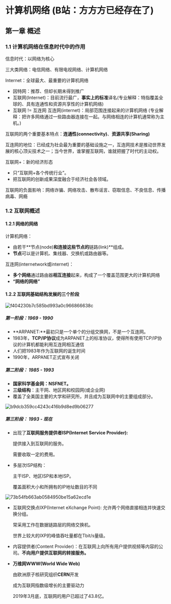 # 计算机网络 (B站：方方方已经存在了)

## 第一章 概述

### 1.1 计算机网络在信息时代中的作用

信息时代：以网络为核心

三大类网络：电信网络、有限电视网络、计算机网络

Internet：全球最大、最重要的计算机网络

- 因特网：推荐、但却长期未得到推广
- 互联网(Internet)：目前流行最广，**事实上的标准**译名(专业解释：特指覆盖全球的、具有连通性和资源共享性的计算机网络)
- 互联网 != 互连网 互连网(internet)：局部范围连接起来的计算机网络 (专业解释：把许多网络通过一些路由器连接在一起。与网络相连的计算机通常称为主机。)

互联网的两个重要基本特点：**连通性(connectivity)**、**资源共享(Sharing)**

 互连网的地位：已经成为社会最为重要的基础设施之一，互连网技术是推动世界发展的核心顶尖技术之一；当今世界，谁掌握互联网，谁就把握了时代的主动权。  

互联网+：新的经济形态

- 只“互联网+各个传统行业”。
- 把互联网的创新成果深度融合于经济社会各领域。

互联网的负面影响：网络诈骗、网络攻击、散布谣言、窃取信息、不良信息、传播病毒、网瘾

### 1.2 互联网概述

#### 1.2.1 网络的网络

计算机网络：

- 由若干**节点(node)**和连接这些节点的**链路(link)**组成。
- **节点**可以是计算机、集线器、交换机或路由器等。

互连网(internetwork或internet)：

- **多个网络**通过路由器**相互连接**起来，构成了一个覆盖范围更大的计算机网络
- **“网络的网络”**

#### 1.2.2 互联网基础结构发展的三个阶段

![f404230b7c585bd993a0c966866638c](https://wjy-wxy.oss-cn-beijing.aliyuncs.com/f404230b7c585bd993a0c966866638c.png)

##### 第一阶段：1969 - 1990

- **ARPANET:**最初只是一个单个的分组交换网，不是一个互连网。
- 1983年，**TCP/IP协议**成为ARPANET上的标准协议，使得所有使用TCP/IP协议的计算机都能利用互连网相互通信
- 人们把1983年作为互联网的诞生时间
- 1990年，ARPANET正式宣布关闭

##### 第二阶段： 1985 - 1993

- **国家科学基金网：NSFNET。**
- **三级结构**：主干网、地区网和校园网(或企业网)
- 覆盖了全美国主要的大学和研究所，并且成为互联网中的主要组成部分。

![b9dcb359cc4243c416b9d8ed9b06277](https://wjy-wxy.oss-cn-beijing.aliyuncs.com/b9dcb359cc4243c416b9d8ed9b06277.png)

##### 第三阶段： 1993 - 现在

- 出现了**互联网服务提供者ISP(Internet Service Provider):**

    提供接入到互联网的服务。

    需要收取一定的费用。

- 多层次ISP结构：

    主干ISP、地区ISP和本地ISP。

    覆盖面积大小和所拥有的IP地址数目的不同

![73b54fb663ab0584950be15a62ecd1e](https://wjy-wxy.oss-cn-beijing.aliyuncs.com/73b54fb663ab0584950be15a62ecd1e.png)

- 互联网交换点IXP(Internet eXchange Point): 允许两个网络直接相连并快速交换分组。

    常采用工作在数据链路层的网络交换机。

    世界上较大的IXP的峰值吞吐量都在Tbit/s量级。

- 内容提供者(Content Provider)：在互联网上向所有用户提供视频等内容的公司。**不向用户提供互联网的转接服务。**

- **万维网WWW(World Wide Web)**

    由欧洲原子核研究组织**CERN**开发

    成为互联网指数级增长的主要驱动力

    2019年3月底，互联网的用户已超过了43.8亿。
